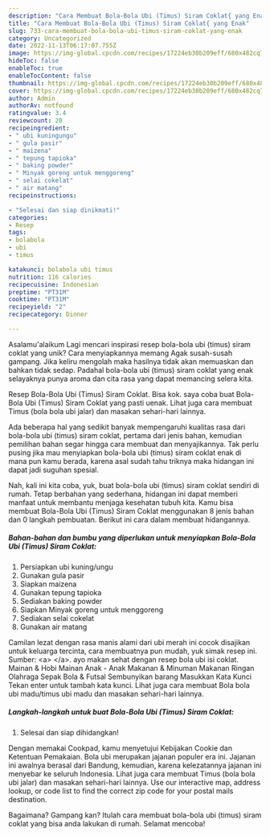 ```yaml
---
description: "Cara Membuat Bola-Bola Ubi (Timus) Siram Coklat{ yang Enak"
title: "Cara Membuat Bola-Bola Ubi (Timus) Siram Coklat{ yang Enak"
slug: 733-cara-membuat-bola-bola-ubi-timus-siram-coklat-yang-enak
category: Uncategorized
date: 2022-11-13T06:17:07.755Z
image: https://img-global.cpcdn.com/recipes/17224eb30b209eff/680x482cq70/bola-bola-ubi-timus-siram-coklat-foto-resep-utama.jpg
hideToc: false
enableToc: true
enableTocContent: false
thumbnail: https://img-global.cpcdn.com/recipes/17224eb30b209eff/680x482cq70/bola-bola-ubi-timus-siram-coklat-foto-resep-utama.jpg
cover: https://img-global.cpcdn.com/recipes/17224eb30b209eff/680x482cq70/bola-bola-ubi-timus-siram-coklat-foto-resep-utama.jpg
author: Admin
authorAv: notfound
ratingvalue: 3.4
reviewcount: 20
recipeingredient:
- " ubi kuningungu"
- " gula pasir"
- " maizena"
- " tepung tapioka"
- " baking powder"
- " Minyak goreng untuk menggoreng"
- " selai cokelat"
- " air matang"
recipeinstructions:

- "Selesai dan siap dinikmati!"
categories:
- Resep
tags:
- bolabola
- ubi
- timus

katakunci: bolabola ubi timus 
nutrition: 116 calories
recipecuisine: Indonesian
preptime: "PT31M"
cooktime: "PT31M"
recipeyield: "2"
recipecategory: Dinner

---
```



Asalamu'alaikum Lagi mencari inspirasi resep bola-bola ubi (timus) siram coklat yang unik? Cara menyiapkannya memang Agak susah-susah gampang. Jika keliru mengolah maka hasilnya tidak akan memuaskan dan bahkan tidak sedap. Padahal bola-bola ubi (timus) siram coklat yang enak selayaknya punya aroma dan cita rasa yang dapat memancing selera kita.


Resep Bola-Bola Ubi (Timus) Siram Coklat. Bisa kok. saya coba buat Bola-Bola Ubi (Timus) Siram Coklat yang pasti uenak. Lihat juga cara membuat Timus (bola bola ubi jalar) dan masakan sehari-hari lainnya.

Ada beberapa hal yang sedikit banyak mempengaruhi kualitas rasa dari bola-bola ubi (timus) siram coklat, pertama dari jenis bahan, kemudian pemilihan bahan segar hingga cara membuat dan menyajikannya. Tak perlu pusing jika mau menyiapkan bola-bola ubi (timus) siram coklat enak di mana pun kamu berada, karena asal sudah tahu triknya maka hidangan ini dapat jadi suguhan spesial.


Nah, kali ini kita coba, yuk, buat bola-bola ubi (timus) siram coklat sendiri di rumah. Tetap berbahan yang sederhana, hidangan ini dapat memberi manfaat untuk membantu menjaga kesehatan tubuh kita. Kamu bisa membuat Bola-Bola Ubi (Timus) Siram Coklat menggunakan 8 jenis bahan dan 0 langkah pembuatan. Berikut ini cara dalam membuat hidangannya.

<!--inarticleads1-->

##### Bahan-bahan dan bumbu yang diperlukan untuk menyiapkan Bola-Bola Ubi (Timus) Siram Coklat:

1. Persiapkan  ubi kuning/ungu
1. Gunakan  gula pasir
1. Siapkan  maizena
1. Gunakan  tepung tapioka
1. Sediakan  baking powder
1. Siapkan  Minyak goreng untuk menggoreng
1. Sediakan  selai cokelat
1. Gunakan  air matang


Camilan lezat dengan rasa manis alami dari ubi merah ini cocok disajikan untuk keluarga tercinta, cara membuatnya pun mudah, yuk simak resep ini. Sumber: &lt;a&gt; &lt;/a&gt;. ayo makan sehat dengan resep bola ubi isi coklat. Mainan &amp; Hobi Mainan Anak - Anak Makanan &amp; Minuman Makanan Ringan Olahraga Sepak Bola &amp; Futsal Sembunyikan barang Masukkan Kata Kunci Tekan enter untuk tambah kata kunci. Lihat juga cara membuat Bola bola ubi madu/timus ubi madu dan masakan sehari-hari lainnya. 

<!--inarticleads2-->

##### Langkah-langkah untuk buat Bola-Bola Ubi (Timus) Siram Coklat:


1. Selesai dan siap dihidangkan!

Dengan memakai Cookpad, kamu menyetujui Kebijakan Cookie dan Ketentuan Pemakaian. Bola ubi merupakan jajanan populer era ini. Jajanan ini awalnya berasal dari Bandung, kemudian, karena kelezatannya jajanan ini menyebar ke seluruh Indonesia. Lihat juga cara membuat Timus (bola bola ubi jalar) dan masakan sehari-hari lainnya. Use our interactive map, address lookup, or code list to find the correct zip code for your postal mails destination. 

Bagaimana? Gampang kan? Itulah cara membuat bola-bola ubi (timus) siram coklat yang bisa anda lakukan di rumah. Selamat mencoba!
